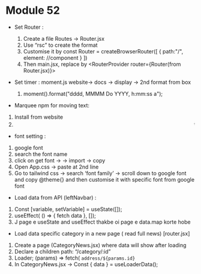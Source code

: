 # Module 52

* Set Router : 
    1. Create a file Routes -> Router.jsx
    2. Use “rsc” to create the format
    3. Customise it by 
        const Router = createBrowserRouter([
            {
                path:"/",
                element: <HomeLayout></HomeLayout> //component
            }
        ])
    4. Then main.jsx, replace <App /> by <RouterProvider router={Router(from Router.jsx)}></RouterProvider>

* Set timer : moment.js website-> docs -> display -> 2nd format from box
    1. moment().format("dddd, MMMM Do YYYY, h:mm:ss a");

* Marquee npm for moving text:
1. Install from website
2. <marquee speed={100}>{text}</marquee>

* font setting :
1. google font
2. search the font name
3. click on get font -> <embaded link> -> import -> copy <style></style>
4. Open App.css -> paste at 2nd line
5. Go to tailwind css -> search ‘font family’ -> scroll down to google font and copy @theme{} and then customise it with specific font from google font

* Load data from API (leftNavbar) : 
1. Const [variable, setVariable] = useState([]);
2. useEffect( () => { fetch data }, []);
3. J page e useState and useEffect thakbe oi page e data.map korte hobe 

* Load data specific category in a new page ( read full news) [router.jsx]
1. Create a page (CategoryNews.jsx) where data will show after loading
2. Declare a children path: “/category/:id”
3. Loader; (params) => fetch( `address/${params.id}` 
4. In CategoryNews.jsx 
    -> Const { data } = useLoaderData();
